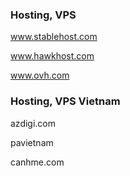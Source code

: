 ### Hosting, VPS

www.stablehost.com

www.hawkhost.com

www.ovh.com

### Hosting, VPS Vietnam
azdigi.com

pavietnam

canhme.com

